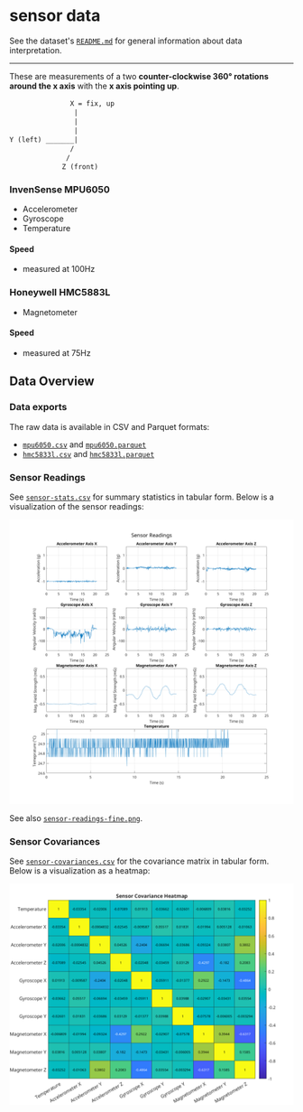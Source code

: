 # sensor data

See the dataset's [`README.md`](../README.md) for general information about data interpretation.

---

These are measurements of a two **counter-clockwise 360° rotations around the x axis** with the **x axis pointing up**.

                   X = fix, up
                    |
                    |
                    |
    Y (left) _______|
                   /
                  /
                 Z (front)

### InvenSense MPU6050

- Accelerometer
- Gyroscope
- Temperature

#### Speed

- measured at 100Hz

### Honeywell HMC5883L

- Magnetometer

#### Speed

- measured at 75Hz

## Data Overview

### Data exports

The raw data is available in CSV and Parquet formats:

- [`mpu6050.csv`](mpu6050.csv) and [`mpu6050.parquet`](mpu6050.parquet)
- [`hmc5833l.csv`](mpu6050.csv) and [`hmc5833l.parquet`](mpu6050.parquet)

### Sensor Readings

See [`sensor-stats.csv`](sensor-stats.csv) for summary statistics in tabular form. Below is a visualization of the sensor readings:

![Sensor Readings](sensor-readings.png)

See also [`sensor-readings-fine.png`](sensor-readings-fine.png).

### Sensor Covariances

See [`sensor-covariances.csv`](sensor-covariances.csv) for the covariance matrix in tabular form. Below is a visualization as a heatmap:

![Sensor Covariances](sensor-covariances.png)
